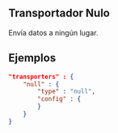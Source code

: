 ## Transportador Nulo

Envía datos a ningún lugar.

## Ejemplos

```json
"transporters" : {
	"null" : {
		"type" : "null",
		"config" : {
		}
	}
}
```
